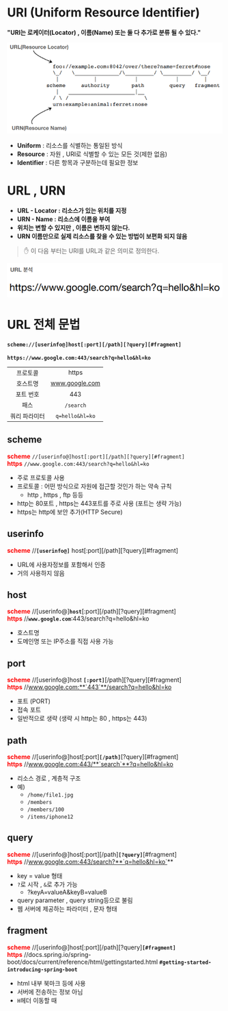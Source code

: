 # URI (Uniform Resource Identifier)
**"URI는 로케이터(Locator) , 이름(Name) 또는 둘 다 추가로 분류 될 수 있다."**  

![](imgs/URL/14.png)

- **Uniform** : 리소스를 식별하는 통일된 방식
- **Resource** : 자원 , URI로 식별할 수 있는 모든 것(제한 없음)
- **Identifier** : 다른 항목과 구분하는데 필요한 정보
  
# URL , URN
- **URL - Locator : 리소스가 있는 위치를 지정**
- **URN - Name : 리소스에 이름을 부여**
- **위치는 변할 수 있지만 , 이름은 변하지 않는다.**
- **URN 이름만으로 실제 리소스를 찾을 수 있는 방법이 보편화 되지 않음**

> ✋ 이 다음 부터는 URI를 URL과 같은 의미로 정의한다.

![](imgs/URL/15.png)

# URL 전체 문법

**`scheme://[userinfo@]host[:port][/path][?query][#fragment]`**  
  
**`https://www.google.com:443/search?q=hello&hl=ko`**  


|  |  |
|:-------------:|:------------------:|
| 프로토콜 | https |
| 호스트명 | www.google.com   |
| 포트 번호| 443 |
| 패스       | `/search` |
| 쿼리 파라미터 | `q=hello&hl=ko` |

## **scheme**

<span style="color:red; font-weight:bold">scheme</span> `//[userinfo@]host[:port][/path][?query][#fragment]`  
<span style="color:red; font-weight:bold">https</span> `//www.google.com:443/search?q=hello&hl=ko`  

-   주로 프로토콜 사용
-   프로토콜 : 어떤 방식으로 자원에 접근할 것인가 하는 약속 규칙
    -   http , https , ftp 등등
-   http는 80포트 , https는 443포트를 주로 사용 (포트는 생략 가능)
-   https는 http에 보안 추가(HTTP Secure)

## **userinfo**

<span style="color:red; font-weight:bold">scheme</span> //**`[userinfo@]`** host[:port][/path][?query][#fragment]  

-   URL에 사용자정보를 포함해서 인증
-   거의 사용하지 않음

## **host**

<span style="color:red; font-weight:bold">scheme</span> //[userinfo@]**`host`**[:port][/path][?query][#fragment]  
<span style="color:red; font-weight:bold">https</span> //**`www.google.com`**:443/search?q=hello&hl=ko  

-   호스트명
-   도메인명 또는 IP주소를 직접 사용 가능

## **port**

<span style="color:red; font-weight:bold">scheme</span> //[userinfo@]host **`[:port]`**[/path][?query][#fragment]  
<span style="color:red; font-weight:bold">https</span> //www.google.com:**`443`**/search?q=hello&hl=ko  

-   포트 (PORT)
-   접속 포트
-   일반적으로 생략 (생략 시 http는 80 , https는 443)

## **path**

<span style="color:red; font-weight:bold">scheme</span> //[userinfo@]host[:port]**`[/path]`**[?query][#fragment]  
<span style="color:red; font-weight:bold">https</span> //www.google.com:443/**`search`**?q=hello&hl=ko  

-   리소스 경로 , 계층적 구조
-   예)
    -   `/home/file1.jpg`
    -   `/members`
    -   `/members/100`
    -   `/items/iphone12`

## **query**

<span style="color:red; font-weight:bold">scheme</span> //[userinfo@]host[:port][/path]**`[?query]`**[#fragment]  
<span style="color:red; font-weight:bold">https</span> //www.google.com:443/search?**`q=hello&hl=ko`**  

-   key = value 형태
-   `?`로 시작 , `&`로 추가 가능 
    -   ?keyA=valueA&keyB=valueB
-   query parameter , query string등으로 불림
-   웹 서버에 제공하는 파라미터 , 문자 형태

## **fragment**

<span style="color:red; font-weight:bold">scheme</span> //[userinfo@]host[:port][/path][?query]**`[#fragment]`**  
<span style="color:red; font-weight:bold">https</span> //docs.spring.io/spring-boot/docs/current/reference/html/gettingstarted.html **`#getting-started-introducing-spring-boot`**

- html 내부 북마크 등에 사용
- 서버에 전송하는 정보 아님
- `H`헤더 이동할 때
